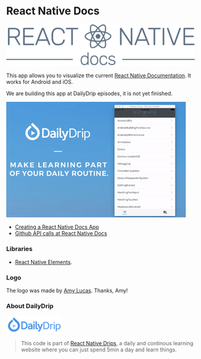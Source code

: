# React Native Docs

![DailyDrip](logo_gray.png)


This app allows you to visualize the current [React Native Documentation](https://facebook.github.io/react-native/docs/getting-started.html). It works for Android and iOS.

We are building this app at DailyDrip episodes, it is not yet finished.

![React Native Docs](React_Native_Docs.gif)

- [Creating a React Native Docs App](https://www.dailydrip.com/topics/react-native/drips/creating-a-react-native-docs-app)
- [Github API calls at React Native Docs](https://www.dailydrip.com/topics/react-native/drips/github-api-calls-at-react-native-docs)

### Libraries

- [React Native Elements](https://github.com/react-native-community/react-native-elements).

### Logo
The logo was made by [Amy Lucas](http://www.amymariko.com/). Thanks, Amy!

### About DailyDrip
![DailyDrip](dailydrip.png)
>This code is part of [React Native
>Drips](https://www.dailydrip.com/topics/react-native/), a daily and continous
>learning website where you can just spend 5min a day and learn things.
